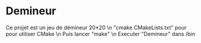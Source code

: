 # Demineur
Ce projet est un jeu de démineur 20*20 \n
"cmake CMakeLists.txt" pour pour utiliser CMake \n
Puis lancer "make" \n
Executer "Demineur" dans /bin
